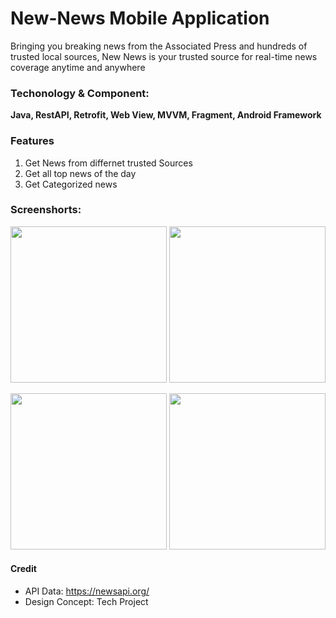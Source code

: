 # New-News Mobile Application

Bringing you breaking news from the Associated Press and hundreds of trusted local sources, New News is your trusted source for real-time news coverage anytime and anywhere


### Techonology & Component:
**Java, RestAPI, Retrofit, Web View, MVVM, Fragment, Android Framework**

### Features
1. Get News from differnet trusted Sources
2. Get all top news of the day
3. Get Categorized news


### Screenshorts:


<p>
  <img src="https://user-images.githubusercontent.com/15082614/183272998-63caf5e4-b3de-4289-a3eb-859de4e2a9e7.jpeg" width="250"/>
  <img src="https://user-images.githubusercontent.com/15082614/183273127-df84fd21-159f-44db-84ef-5177faaa6988.jpeg" width="250" /> 
</p>

<p>
<img src="https://user-images.githubusercontent.com/15082614/183272996-cb968d48-6d15-45ef-8cc2-69650ac44ebc.jpeg" width="250" />
  <img src="https://user-images.githubusercontent.com/15082614/183272995-4cb787cd-07d1-4f69-af48-9be223d72563.jpeg" width="250" />
  </p>


  
  
  #### Credit
  - API Data: https://newsapi.org/
  - Design Concept: Tech Project


